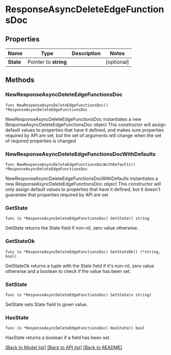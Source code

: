 # ResponseAsyncDeleteEdgeFunctionsDoc

## Properties

Name | Type | Description | Notes
------------ | ------------- | ------------- | -------------
**State** | Pointer to **string** |  | [optional] 

## Methods

### NewResponseAsyncDeleteEdgeFunctionsDoc

`func NewResponseAsyncDeleteEdgeFunctionsDoc() *ResponseAsyncDeleteEdgeFunctionsDoc`

NewResponseAsyncDeleteEdgeFunctionsDoc instantiates a new ResponseAsyncDeleteEdgeFunctionsDoc object
This constructor will assign default values to properties that have it defined,
and makes sure properties required by API are set, but the set of arguments
will change when the set of required properties is changed

### NewResponseAsyncDeleteEdgeFunctionsDocWithDefaults

`func NewResponseAsyncDeleteEdgeFunctionsDocWithDefaults() *ResponseAsyncDeleteEdgeFunctionsDoc`

NewResponseAsyncDeleteEdgeFunctionsDocWithDefaults instantiates a new ResponseAsyncDeleteEdgeFunctionsDoc object
This constructor will only assign default values to properties that have it defined,
but it doesn't guarantee that properties required by API are set

### GetState

`func (o *ResponseAsyncDeleteEdgeFunctionsDoc) GetState() string`

GetState returns the State field if non-nil, zero value otherwise.

### GetStateOk

`func (o *ResponseAsyncDeleteEdgeFunctionsDoc) GetStateOk() (*string, bool)`

GetStateOk returns a tuple with the State field if it's non-nil, zero value otherwise
and a boolean to check if the value has been set.

### SetState

`func (o *ResponseAsyncDeleteEdgeFunctionsDoc) SetState(v string)`

SetState sets State field to given value.

### HasState

`func (o *ResponseAsyncDeleteEdgeFunctionsDoc) HasState() bool`

HasState returns a boolean if a field has been set.


[[Back to Model list]](../README.md#documentation-for-models) [[Back to API list]](../README.md#documentation-for-api-endpoints) [[Back to README]](../README.md)



